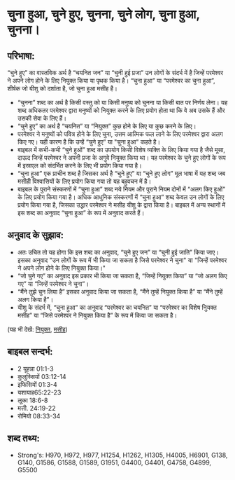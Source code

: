 # चुना हुआ, चुने हुए, चुनना, चुने लोग, चुना हुआ, चुनना। #

## परिभाषा: ##

“चुने हुए” का वास्तविक अर्थ है “चयनित जन” या “चुनी हुई प्रजा” उन लोगों के संदर्भ में है जिन्हें परमेश्वर ने अपने लोग होने के लिए नियुक्त किया या पृथक किया है। “चुना हुआ” या “परमेश्वर का चुना हुआ”, शीर्षक जो यीशु को दर्शाता है, जो चुना हुआ मसीह है।

* “चुनना” शब्द का अर्थ है किसी वस्तु को या किसी मनुष्य को चुनना या किसी बात पर निर्णय लेना। यह शब्द अधिकतर परमेश्वर द्वारा मनुष्यों को नियुक्त करने के लिए प्रयोग होता था कि वे अब उसके हैं और उसकी सेवा के लिए हैं।
* “चुने हुए” का अर्थ है “चयनित” या “नियुक्त” कुछ होने के लिए या कुछ करने के लिए।
* परमेश्वर ने मनुष्यों को पवित्र होने के लिए चुना, उत्तम आत्मिक फल लाने के लिए परमेश्वर द्वारा अलग किए गए। यही कारण है कि उन्हें “चुने हुए” या "चुना हुआ" कहते है।
* बाइबल में कभी-कभी “चुने हुओं” शब्द का उपयोग किसी विशेष व्यक्ति के लिए किया गया है जैसे मूसा, दाऊद जिन्हें परमेश्वर ने अपनी प्रजा के अगुवे नियुक्त किया था। यह परमेश्वर के चुने हुए लोगों के रूप में इस्राएल को संदर्भित करने के लिए भी प्रयोग किया गया है।
* “चुना हुआ” एक प्राचीन शब्द है जिसका अर्थ है “चुने हुए” या “चुने हुए लोग” मूल भाषा में यह शब्द जब मसीही विश्वासियों के लिए प्रयोग किया गया तो यह बहुवचन में है।
* बाइबल के पुराने संस्करणों में “चुना हुआ” शब्द नये नियम और पुराने नियम दोनों में “अलग किए हुओं” के लिए प्रयोग किया गया है। अधिक आधुनिक संस्करणों में “चुना हुआ” शब्द केवल उन लोगों के लिए प्रयोग किया गया है, जिसका उद्धार परमेश्वर ने मसीह यीशु के द्वारा किया है। बाइबल में अन्य स्थानों में इस शब्द का अनुवाद “चुना हुआ” के रूप में अनुवाद करते हैं।

## अनुवाद के सुझाव: ##

* अतः उचित तो यह होगा कि इस शब्द का अनुवाद, “चुने हुए जन” या “चुनी हुई जाति” किया जाए। इसका अनुवाद "उन लोगों के रूप में भी किया जा सकता है जिसे परमेश्वर ने चुना" या "जिन्हें परमेश्वर ने अपने लोग होने के लिए नियुक्त किया।"
* “जो चुने गए” का अनुवाद इस प्रकार भी किया जा सकता है, “जिन्हें नियुक्त किया” या “जो अलग किए गए” या “जिन्हें परमेश्वर ने चुना”।
* “मैंने तुझे चुन लिया है” इसका अनुवाद किया जा सकता है, “मैंने तुम्हें नियुक्त किया है” या “मैंने तुम्हें अलग किया है”।
* यीशु के संदर्भ में, “चुना हुआ” का अनुवाद “परमेश्वर का चयनित” या “परमेश्वर का विशेष निुयक्त मसीह” या “जिसे परमेश्वर ने नियुक्त किया है” के रूप में किया जा सकता है।

(यह भी देखें: [नियुक्त](../appoint.md), [मसीह](../christ.md))

## बाइबल सन्दर्भ: ##

* 2 यूहन्ना 01:1-3
* कुलुस्सियों 03:12-14
* इफिसियों 01:3-4
* यशायाह65:22-23
* लूका 18:6-8
* मत्ती. 24:19-22
* रोमियो 08:33-34

## शब्द तथ्य: ##

* Strong's: H970, H972, H977, H1254, H1262, H1305, H4005, H6901, G138, G140, G1586, G1588, G1589, G1951, G4400, G4401, G4758, G4899, G5500
